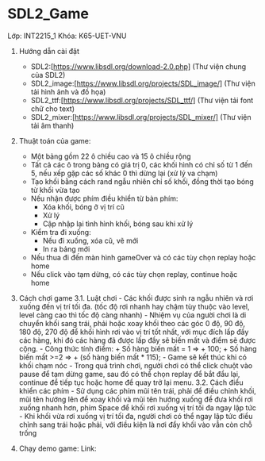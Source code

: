 # SDL2_Game
Lớp: INT2215_1
Khóa: K65-UET-VNU

1. Hướng dẫn cài đặt
	- SDL2:[https://www.libsdl.org/download-2.0.php] (Thư viện chung của SDL2)
	- SDL2_image:[https://www.libsdl.org/projects/SDL_image/] (Thư viện tải hình ảnh và đồ họa)
	- SDL2_ttf:[https://www.libsdl.org/projects/SDL_ttf/] (Thư viện tải font chữ cho text)
	- SDL2_mixer:[https://www.libsdl.org/projects/SDL_mixer/] (Thư viện tải âm thanh)

2. Thuật toán của game:
	- Một bảng gồm 22 ô chiều cao và 15 ô chiều rộng
	- Tất cả các ô trong bảng có giá trị 0, các khối hình có chỉ số từ 1 đến 5, nếu xếp gặp các số 
khác 0 thì dừng lại (xử lý va chạm)
	- Tạo khối bằng cách rand ngẫu nhiên chỉ số khối, đồng thời tạo bóng từ khối vừa tạo
	- Nếu nhận được phím điều khiển từ bàn phím:
		+ Xóa khối, bóng ở vị trí cũ
		+ Xử lý
		+ Cập nhập lại tình hình khối, bóng sau khi xử lý
	- Kiểm tra đi xuống:
		+ Nếu đi xuống, xóa cũ, vẽ mới
		+ In ra bảng mới
	- Nếu thua đi đến màn hình gameOver và có các tùy chọn replay hoặc home
	- Nếu click vào tạm dừng, có các tùy chọn replay, continue hoặc home

3. Cách chơi game
	3.1. Luật chơi
		- Các khối được sinh ra ngẫu nhiên và rơi xuống đến vị trí tối đa. 
		(tốc độ rơi nhanh hay chậm tùy thuộc vào level, level càng cao thì tốc độ càng nhanh)
		- Nhiệm vụ của người chơi là di chuyển khối sang trái, phải hoặc xoay khối theo các góc 
		0 độ, 90 độ, 180 độ, 270 độ để khối hình rơi vào vị trí tốt nhất, với mục đích lấp đầy 
		các hàng, khi đó các hàng đã được lấp đầy sẽ biến mất và điểm sẽ được cộng.
		- Công thức tính điểm: 
			+ Số hàng biến mất = 1 => + 100;
			+ Số hàng biến mất >=2 => + (số hàng biến mất * 115);
		- Game sẽ kết thúc khi có khối chạm nóc
		- Trong quá trình chơi, người chơi có thể click chuột vào pause để tạm dừng game, sau đó 
		có thể chọn replay để bắt đầu lại, continue để tiếp tục hoặc home để quay trở lại menu.
	3.2. Cách điểu khiển các phím
		- Sử dụng các phím mũi tên trái, phải để điều chỉnh khối, mũi tên hướng lên để xoay khối 
		và mũi tên hướng xuống để đưa khối rơi xuống nhanh hơn, phím Space để khối rơi xuống vị 
		trí tối đa ngay lập tức
		- Khi khối vừa rơi xuống vị trí tối đa, người chơi có thể ngay lập tức điều chỉnh sang 
		trái hoặc phải, với điều kiện là nơi đẩy khối vào vẫn còn chỗ trống
 4. Chạy demo game:
 Link: 
	
